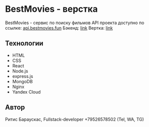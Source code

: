 # BestMovies - верстка
BestMovies - сервис по поиску фильмов
API проекта доступно по ссылке: [api.bestmovies.fun](https://api.bestmovies.fun)
Бэкенд: [link](https://github.com/RitisBarauskas/movies-explorer-api/tree/feat/level-1)
Вертка: [link](http://ritisbarauskas.github.io/movies-explorer-frontend/)

## Технологии
* HTML
* CSS
* React
* Node.js
* express.js
* MongoDB
* Nginx
* Yandex Cloud

## Автор
Ритис Бараускас, Fullstack-developer
+79526578502 (Tel, WA, TG)